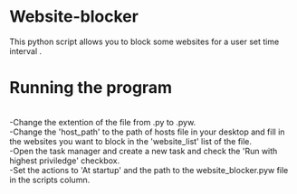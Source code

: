 # Website-blocker
This python script  allows you to block some websites for a user set time interval .</br>
<h1>Running the program</h1></br>
-Change the extention of the file from .py to .pyw.</br>
-Change the 'host_path' to the path of hosts file in your desktop and fill in the websites you want to block in the 'website_list' list of the file.</br>
-Open the task manager and create a new task and check the 'Run with highest priviledge' checkbox.</br>
-Set the actions to 'At startup' and the path to the website_blocker.pyw file in the scripts column.</br>

